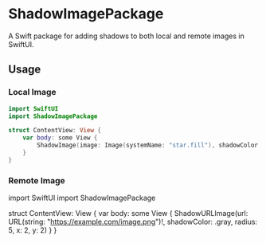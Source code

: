 # ShadowImagePackage

A Swift package for adding shadows to both local and remote images in SwiftUI.

## Usage

### Local Image

```swift
import SwiftUI
import ShadowImagePackage

struct ContentView: View {
    var body: some View {
        ShadowImage(image: Image(systemName: "star.fill"), shadowColor: .gray, radius: 5, x: 2, y: 2)
    }
}
```

### Remote Image
import SwiftUI
import ShadowImagePackage

struct ContentView: View {
    var body: some View {
        ShadowURLImage(url: URL(string: "https://example.com/image.png")!, shadowColor: .gray, radius: 5, x: 2, y: 2)
    }
}
